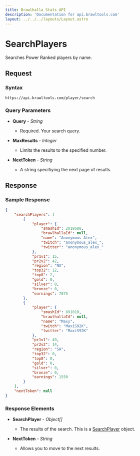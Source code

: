 ```yaml
---
title: Brawlhalla Stats API
description: 'Documentation for api.brawltools.com'
layout: ../../../layouts/Layout.astro
---
```


# SearchPlayers

Searches Power Ranked players by name.

## Request

### Syntax

```https://api.brawltools.com/player/search```

### Query Parameters

- **Query** - *String*
    - Required. Your search query.

- **MaxResults** - *Integer*
    - Limits the results to the specified number.

- **NextToken** - *String*
    - A string specifiying the next page of results.

## Response

### Sample Response

```json
{
    "searchPlayers": [
        {
            "player": {
                "smashId": 2018688,
                "brawlhallaId": null,
                "name": "Anonymous Alex",
                "twitch": "anonymous_alex_",
                "twitter": "anonymous_alex_"
            },
            "pr1v1": 15,
            "pr2v2": 42,
            "region": "NA",
            "top32": 12,
            "top8": 2,
            "gold": 0,
            "silver": 0,
            "bronze": 0,
            "earnings": 7875
        },
        {
            "player": {
                "smashId": 891010,
                "brawlhallaId": null,
                "name": "Maxy",
                "twitch": "MaxiS92K",
                "twitter": "MaxiS92K"
            },
            "pr1v1": 49,
            "pr2v2": 14,
            "region": "SA",
            "top32": 0,
            "top8": 0,
            "gold": 0,
            "silver": 0,
            "bronze": 0,
            "earnings": 1550
        }
    ],
    "nextToken": null
}
```

### Response Elements

- **SearchPlayer** - *Object[]*
    - The results of the search. This is a <a href="../../datatypes/searchplayer">SearchPlayer</a> object.

- **NextToken** - *String*
    - Allows you to move to the next results. 